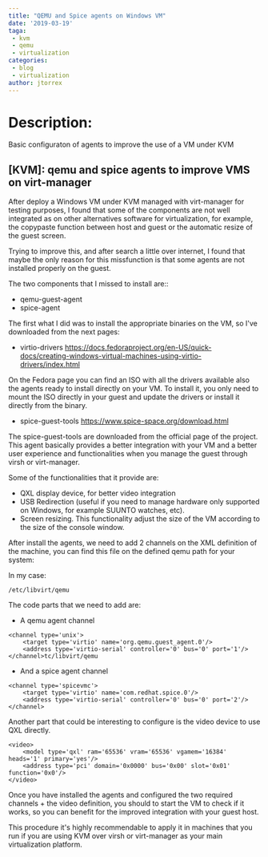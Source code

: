 ```yaml
---
title: "QEMU and Spice agents on Windows VM"
date: '2019-03-19'
taga:
 - kvm
 - qemu
 - virtualization
categories:
 - blog
 - virtualization
author: jtorrex
---
```


# Description:

Basic configuraton of agents to improve the use of a VM under KVM

## [KVM]: qemu and spice agents to improve VMS on virt-manager

After deploy a Windows VM under KVM managed with virt-manager for testing purposes, I found that some of the components are not well integrated as on other alternatives software for virtualization, for example, the copypaste function between host and guest or the automatic resize of the guest screen.

Trying to improve this, and after search a little over internet, I found that maybe the only reason for this missfunction is that some agents are not installed properly on the guest.

The two components that I missed to install are::

* qemu-guest-agent
* spice-agent

The first what I did was to install the appropriate binaries on the VM, so I've downloaded from the next pages:

* virtio-drivers <https://docs.fedoraproject.org/en-US/quick-docs/creating-windows-virtual-machines-using-virtio-drivers/index.html>

On the Fedora page you can find an ISO with all the drivers available also the agents ready to install directly on your VM. To install it, you only need to mount the ISO directly in your guest and update the drivers or install it directly from the binary.

* spice-guest-tools <https://www.spice-space.org/download.html>

The spice-guest-tools are downloaded from the official page of the project. This agent basically provides a better integration with your VM and a better user experience and functionalities when you manage the guest through virsh or virt-manager.

Some of the functionalities that it provide are:

* QXL display device, for better video integration
* USB Redirection (useful if you need to manage hardware only supported on Windows, for example SUUNTO watches, etc).
* Screen resizing. This functionality adjust the size of the VM according to the size of the console window.

After install the agents, we need to add 2 channels on the XML definition of the machine, you can find this file on the defined qemu path for your system:

In my case:

```
/etc/libvirt/qemu
```

The code parts that we need to add are:

* A qemu agent channel

```
<channel type='unix'>
    <target type='virtio' name='org.qemu.guest_agent.0'/>
    <address type='virtio-serial' controller='0' bus='0' port='1'/>
</channel>tc/libvirt/qemu
```

* And a spice agent channel

```
<channel type='spicevmc'>
    <target type='virtio' name='com.redhat.spice.0'/>
    <address type='virtio-serial' controller='0' bus='0' port='2'/>
</channel>
```

Another part that could be interesting to configure is the video device to use QXL directly.

```
<video>
    <model type='qxl' ram='65536' vram='65536' vgamem='16384' heads='1' primary='yes'/>
    <address type='pci' domain='0x0000' bus='0x00' slot='0x01' function='0x0'/>
</video>
```

Once you have installed the agents and configured the two required channels + the video definition, you should to start the VM to check if it works, so you can benefit for the improved integration with your guest host.

This procedure it's highly recommendable to apply it in machines that you run if you are using KVM over virsh or virt-manager as your main virtualization platform.
